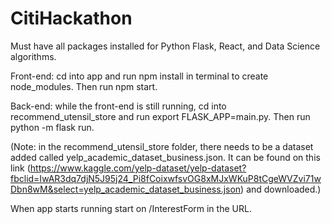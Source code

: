 # CitiHackathon

Must have all packages installed for Python Flask, React, and Data Science algorithms.

Front-end: cd into app and run npm install in terminal to create node_modules. Then run npm start.

Back-end: while the front-end is still running, cd into recommend_utensil_store and run export FLASK_APP=main.py. Then run python -m flask run.

(Note: in the recommend_utensil_store folder, there needs to be a dataset added called yelp_academic_dataset_business.json. It can be found on this link (https://www.kaggle.com/yelp-dataset/yelp-dataset?fbclid=IwAR3dq7djN5J95j24_Pi8fCoixwfsvOG8xMJxWKuP8tCgeWVZvi71wDbn8wM&select=yelp_academic_dataset_business.json) and downloaded.)

When app starts running start on /InterestForm in the URL.

